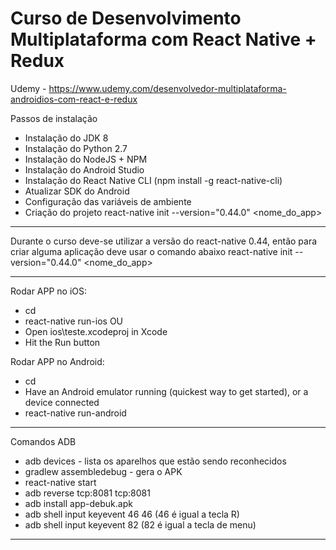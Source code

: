 # Curso de Desenvolvimento Multiplataforma com React Native + Redux
Udemy - https://www.udemy.com/desenvolvedor-multiplataforma-androidios-com-react-e-redux

Passos de instalação
- Instalação do JDK 8
- Instalação do Python 2.7
- Instalação do NodeJS + NPM
- Instalação do Android Studio
- Instalação do React Native CLI (npm install -g react-native-cli)
- Atualizar SDK do Android
- Configuração das variáveis de ambiente
- Criação do projeto react-native init --version="0.44.0" <nome_do_app>

---------------------------------------------------------------------------------

Durante o curso deve-se utilizar a versão do react-native 0.44, então para criar alguma aplicação deve usar o comando abaixo
react-native init --version="0.44.0" <nome_do_app> 

---------------------------------------------------------------------------------

Rodar APP no iOS:
- cd <diretorio do projeto>
- react-native run-ios
OU
- Open ios\teste.xcodeproj in Xcode
- Hit the Run button

Rodar APP no Android:
- cd <diretorio do projeto>
- Have an Android emulator running (quickest way to get started), or a device connected
- react-native run-android
   
---------------------------------------------------------------------------------
Comandos ADB
- adb devices - lista os aparelhos que estão sendo reconhecidos
- gradlew assembledebug - gera o APK 
- react-native start
- adb reverse tcp:8081 tcp:8081
- adb install app-debuk.apk 
- adb shell input keyevent 46 46 (46 é igual a tecla R)
- adb shell input keyevent 82 (82 é igual a tecla de menu)

---------------------------------------------------------------------------------